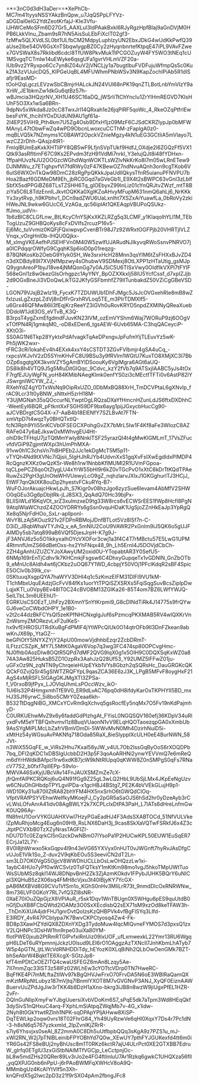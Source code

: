 =*=3nC0d3dH3aDer==*XePhCb-MC7m41tyysNSSYAkzBnQpw_u7JqQSPpLFYVz-aDGDal0eIG2YdtZeotKrfajJ-KIe3Vfu-lJHWCeMoSFm6D27Gr5_AAXLul3IdPAakBxkl6RJyRgzHpfBIaj9aGnDVjM0HPB6LkkVInu_Zbam9sR7hN5AisSuLEbFiXcIT02gf3-fzMfw5QLXVdLSL0bt1ULfbCM2MdpyLuphlzyUN2EbxJDkG4wUdKkPwfQ39aUse2lbe54OV6GsXnTSbqwlygpBZ0Cy2zHyqnbnrtefKtpqE47iPL9VAvFZwex7GVSWaX8s7RkIibd6cdcl8TfUW8PkvMukTtPCGOZuyW4FY5WO3tNEq1cU1MSvgqTCTmlw14uEWyke6qsgUFa1gvrVHLmVZF20a-IUb9vz2YRyxpo6Cc7yn8iZ04uV2jVNCLjy1a7bugtIbuFVDFujuWfmpQs5c0KukZfA3zVUuicDQ5_KlPGeUqBL4MFUWhmPNbWSv3N9KapZochIPiAb5R1dlSafjr9EasMD-tOoH2qLgczLEVzwSbCBmjrHALckJN24VUl68nPK19qnZTLBotLnbYmVIzY9aXnW_JE1bkmZw1dkGu6qtBz57h-wBJmcia3HQzjrNV_XH1U46SC16aDQ_jWSrliTtChYncIu1ZrYlHmREGVD7KIsHUhF5O3Xx1wSa6BRn-9dpNv5xWkda8Jz0cC8TwxJrl14QRxah1e26jqPlRF5qoWc_4_RkeOZqPtfrlEwbesFsYK_thcihIYOxDUdUN9AU1gf61a-2l4EP25ViH9_Pth4km7U5Zg4Osb9DfxH1jz09MzF6CJSdCKRZlypJp0bMFWMAnyL47tObwFwZq4wPD9ObcnLwoxcuCCThM-zFaplgA0z0-mqBLVQ5k7NZmyms1C0BAWf2OpckVZnieMgzy4kN1uEG3GCtIiA5mVlayo7LwzCZ2rDhh-QAsjz4tR1-FmIqlBUmEaKxkXHTIiPY8QB5wF9LfjnSVpTUkf9HdfJ_OXdje2l6ZGQzFf5VX1Qtk93asRfItimF67C9Ks2EPvdm3fzH91VdMi7nrkl_Y3elujQJt8i48fYDHxn-1ffpaHUvzNJU2OOGzcWGhdWqnWOKTLsWZlvNkKrKo8l7m05wLRnETew9DJNMWu_z7ETighpvfVl7fdRWy0zF47KBewOZ7ndNvuAQnh3on9cgTKob6V6uIS6WXOnTkQw98DmC28zRgPpQKkkJpaUdIlQkysTfnR5uianuPFNVPU7bHoa2Bazf6GDMeDM9Eh_jbRC0Gqd7aGVeGb1I_E9X4t2sBWPC63vGnI3zLblfSbfX5sdPPGiBZ68TLsTZSHH6Tq_glOEbyxZ99InLiz01cYnQRJtvZWzf_mtT8BziYa5C6L8TdzEnnILJkvtOQKKa0XgIKZoAHvyMFupM631nmQ6ahLj6_NrKKkYx3xytRvp_h9KPbhv1_DCn9adZWU6UaLxnIht7XSZxAiYuawfLa_0bRoVy2zkiHWeJNL9wkw6GUcC6_VzAGa_qc56ipIAt1QKEAqpVBUPoQSUkz-ffJmo_udVn-1b6zBlC8CLGfLnw_BtLKcyCfnYSjKxXKZLRZg5q3LCMF_y1KIaqolhYLI1M_TEbTogUzuZ9GHBQoKys8cFxDVIfs2rcuzP16v5-Ej6Mc_tuVvmiz0KQFjFQxiwpvpCvenBTr98J7z92WRxtOGFPjb20VHRTjIVLZVnqx_vOrgHnl0b-lHQU0Qjkx-M_xImgVKEAefhPJSEHFVn0M40W5zwlfUJARudNJIkyvqRWoSsnvPNRVO7ja0ICPdqqrOWfyG9CgqhKSp6ioD0p01reqzg-878QNKosKb2OebG9Ylyk0SH_We3srxHcH28Mnn3qsYIM6tZsFHXxBJvZD4n3dXDBdy89I7XVjNfMpzwy4sOhubwV9SDMexj8OtLXPP1zHTaUtig_gsMJpQ9ygnAreoP1byJ18ve4jNMQonGg7y0AJ5iC5U6TISxVwy0OIdfIkVXPl7tFYIF568eGnl1z8w0kezGIsOrhgpzc1AyYNY_BpOZXXkxIj58lU5YcfCssf_d7xpIZJjb2d9OGxBneJi3VDoQwLikTG2JKfyGSFbmhfZ79lITunbakdZ50VZiCgGBeVSD-LGON79VJsjB2wIz19_FycxK7TZDUWUb1DhFJMgc5JsJcOVGxehRIe8mB8wZfxlzusLgZxzpLZdVj8nDfFrGrxhRVLoq5TE_m3PIrTDMXlf5-u6Grx46QFMw86Ii3fEqjKrzReeYZ3iGVh0uRovKRYD5npdZXMINyQReaXuebDDdoW1Jdl3OS_eVTvB_K3Q-B3rpsT4ygZxmEfgdmdFJuvKN23IVM_ozEmVYShm6Waj7WORuP9zj6OOgVxTOfPN4Rj1gmkqM0_-oD8xEDen6_tgsAEW-6Uvb65MA-C3hqQACeyciP-XKtO3i-SS0AG1N6Tkp28YyktxPdAfvagkTqAeDPxngvJpFufmYijTLEuvYz5wK-Ph5jWK2wxr-tFRC3cRi1okahEv4h4EXxk4xxY4sCSTDT3ZGvFVIbmjr4gSA4uCq_-rxpcsVKJvIV2zD5SYmKHvFC8U9BSu3y9fRVlm1WGtU7KuxTO8XMjXC3I7BbOZp6sgqtgXK3kvnVZY5gAmBYIDSoouKy6VgiMgra6AGt6aUQ-DS8lk8h4VTQ9J5g5MluDitGIQqc_9Cdvc_kzY2fVb7q9ATSxjIAABC5yJs4tOxF7rgfEJUyWgFN_yoH84KMibNAegKlmk0enfYS0zi3cMEctfTFTi0v6AstP82IYJSwrgnlWCYW_ZJ_-RXehYdZ4gYDTxWsNq9OipRxUZO_0DbMxBQ88XrH_TmDCVPtaL6gXNvIp_frAC9Lcr31t0yBNW_sNttxH5zrH18M-Y3UjMGNah35sQOccurNLYwptOgLRQzaDXaYfHmcnHZunLdJS6ftxDXDhhC-WeetEyl6BQR_pFtkntXxFSGH59DF9bx6ayg1pijJGxycbHucCg90-aJCVBDrgtC5G4X-x7-AaB4b18ElENfY7SZLBvAt7FTN-xmVtpD7t4wqzTy0BHQTxtlQ-fcN3Rph9YIi55nKCVb0FSEGCXPohgGvZX7bMrL5Iw1F4Kf8aFe3WIozC8AZRAFe047y6aEJkswOxMWhvgEU4Ht-ohiD9cTFHqU7jzTQtMmYwly8NnklTSF25yrazQI4t4gMwKlGMLmT_17VsZFucvfdVGiP9ZgjmtWXpi3hUmPhMXA-91vw0h1C3chsVn7hBHPEb2JJc1ekDgMcT5M5p11-vTYQh4Nd9tXVNc7iQjsii_5IgHJhRJYb4UdvnXxS1gqXvFsIXwEgdIdxPlMDP4RcQgnzKXKz0wQzK5r-We8h1rw1NnbbKflMUMl2R1UVmFGpoa-tqCLpePCZ6qoOtZIygLU4xYrW55bHl9r6kZ0vTGcPvO1xXtC6kDrTtKQdTPAeRuwZs2PgH3gUnOteWHVUewyLcO9gZ_nqhzlarvJXlxJ1GKGghurlTJ3HCjJ_EtWF7qnQklXK8ouDp2hyestvFCkuRYq-B7-WuFOJorAkuajcHkwLpJh_S7Kigr0v08hzJgo6zyzSue6Ievam4AbMfV2SHWO0qGEu3Gg6pDbjtRk-jLJ8SX3_QqAdQ70Hc39bjPx-BLIlSiWLd16KqVOt_srZ3xulmzxeD9tg33W8rcs6vECWSrEES1fWp8Hcfl8PgN9AtqIWlaWChzdZ4ZOOYDRRYs6gSsn0vquHDaK1UgSjoZZnHkEaJp3YpRgQXe8q5NjrFdHOo_SxLr-apllponl-WvY8LzAj5KOuz921v2FDPnRBMojJDnfBTLot5Vz8lSf7n-C-D3iD_JBqbWhaVTYJhQ_v_eA_5mNIU2CoU9VAWR2PxGnIm9iJ5QK6o5gUJFAIMDy5sb7atq899aB6VQf5DjesJrpH-K7g9J-jF3ANVJ6z5o5O1ikkyxaIhOYcVXOFor3cwj1a3f4C4T7rMBctu57E5LwG1UPM4RtmnfUmZS66dBetOxs-hx2YhFNqx48_9h_Lh5ErnI4J5DOVjdCbCh-2ZH4gAnhUZUZCYJoXAwyUM2oxid0U-YTopabtAR3Y0SefU5-6NMp169rEnTjCdhv1k7KHCmkjFsgsw6C4DhxyGupqeTx1vGDNlN_GnZbOTb9_eMnUc8Aldh4wt6jCKbz2uOQ67Y1WD_4cbpjY50VOj1PFclKdqR2sBF4SpicE5OClv0b39Ik_cv-0SKtuuqXsgpQYA7haWYV3DHI4q1c5zKmzEIFM31DlFl9VU1kM-T1chMbxUquEAdzjGcFvV84fKs1uorYtTPQiSZXSRXs5FqiSqgSuvBcsZiplpDwLqjxKTl_u0VpyBEv48lT0C24cBVOBM13ZGIKa26-85T4om7BZ6LWfYWJQ-5eILTbL3m6UEEhU1-EGRKUsCSOEzT_UhFzy2BXmnYSnYtKrpmi9_G8cDINdTiRk4J14775s9frQYwGJ6veCoCWbdOHPY_1e1B0-v2t2c44dzBkFCYsQI5zeKPfNHCNxgIgJuf6sPzmcqPKXMAB5RV4wlQXKrVnZnWsmyZMORezvLxF2uIKeS-hx9vfEHROSUTRdXuBgFdPMlF4jYtWPcQIUk0O14qtrOFb9lI3DnFZkean9abwKnJX69p_YtaGZ--beGPiOtY5INYXZYjY2ApU00mowVjdhhbEzqr2ZcbDRmT-ILFtzzCSZpK_MY7L5MtK0AgaV6Vop7q3wg3FC474sp80OPCvgHmc-NJ0fhb0AozDIw8OQtR5QPd7dMF2QVG9lqX0g1x5OIH9C0DQXSqKxWZ0a874A3Aw825HuksB5ZD1OzpRx3AahJzQ28Uf53_Y92UMZ5lFFwZ01ju-uGFxOz9N_zqNTN9yChrqeieHUpEYkb1VYs8Gbzh2qSQRsHc_DauGRGKcQKQCkF0ZvjQSr45gSIWTZRQFYpL9qasZCA36E6zJ3K_LPgB5MFvF8oygHxF21AgS4xMjRSFL5IGAgGKJMgXTl3ZPSa-f_V0rxoB9jfPyx_LJOVlqUhmLsPOccWzv_ikO-1Ui6Is32P4HmgxmhTfE9V0_ER9dLvAC76pq0dH8ifdyKarOxTKPHYII5BD_mxHJ3SJf6yrwC_5i8bo5CMrY0Zeaa6kh-B532TtDqgNiBG_XMCxYCvRm9qXchvq5gsRocfEy5nqMx7O5Fv19nKdPajmhyD-C0URKUEhwMvZ9x6y6faddGdPIzhgAt_FYisL0NGQSQV160efj36KDpV34uRlyxdFvM5eYTBFQxhvmvl1z8BuqVUaonN1vV9ELqHQOTaoezqpGA0xXmbUb9AsSYgMiPLMcLbZafrVBmVDmDi-5WWvMvN0Mh4DzirhNuiD5i-xMtHz54yWGsuAvPAKNfq718Oda85RaX_8ieSlypplXcULH0eE4BurNWN_58JVt-n3WiX55GqFE_w_ViRs2Hhu7KxaI56yJW_v4UL7Ob2IssGqByOoS6rXOQDPb7bq_DFl2qKDC1xDBSIgUcbbD2H3p5F3qoAoARHNi2ynwYEVVmQ7e6mReQm6dYrHWdkBAfpcl1rw6xdKB7jcW9kNtRlUpq0qKWW8Z0nSMPgS0qFs7RNacV77S2_b0fxf7qiIlEPp-59vlo-MWVA46SxKyjUBcVAv14FnJAUXSMZmZe7cX-jfrQmfAlPKCRQKoj6uQ4N91fGg9Z25gL3wLQ2HbL9UbSjLMx4JKpEeNgUzvw6CNuOhGHbdpTPYLgvIPDa-x1gcHBJ4BStg7_PE2K4bVVEkGLujH9p1-iWD10Ky31u870lIZtRA82bhYFM4HX5nxSrhO6tGWQdCIOq-VfptVRAfPSYVEhwWeIfkyMKoejFJ_Cy2pGR5aSaOJS6hSd2hr0yDzeAyb3rCvLWsLOfvAnrA41idv08AgBWLY2k7XCPLclxDtPA3PaH_L7lATs6dHreLnfmGwK0UQ96Ay-fN8fmU1OorVYKGUAHXVwl7HzyPGaEadHJ4F3AdsSXABTOCd_51NfVULVkeIZpMuRhjoMcg4Eug6n09H9_RsLNX6DaH3j_9cas8SkXaVQTwFSRkfJ6x4Z3cJtptPCVXbB0TzXZyNrasTAGFIZI-hDU7DTc0EZqrkCI5nGzckDwNBmO7lYsoPa1P2HUCwKPL50EUW1EuSqER7ECrjJa12L7Y-8V0l8jhWrwxo5kxGqpv4l9n43eVG65YXVyx0nHJT0vJWGnft7hyRvJAsDfgCvUJoE1Vlk1So_Z-duv2V9qKbEOu5S3eeviCN2dT2Ln-sm3LD7OK0VgG5OjjcV8WWDhUCLLbOsLwOHQzzLw1xi-1aybC4HUo7yPf0wWCSvIz0TsFQTksY1mKtKm98mo1vgJ5hkoTMpUWtTuoWsSUbMSz8qkI14WJ8DNpvBnH2Zk3ZjAzmKOkdv1FPybJUHK5BQrY6uNICpl3XQHuB5z2X06sq4FMH8cVjxu3t40IBjyKY7YcGX-pAB6MXBVd8G9CVu1VfSm1o_KGhS0nHv3MliLrR73t_9nmdDlcOxRNRWNw_8m736LVF0GKoY7RL7vfQ3Zl8sNR-0XaE70iOuZQpGjzX8VPlAuR_r5sk1Dqv1WnTBUgn0X5WHgu6pES9quUtdB0nGfjDuXB8FCbQWtd2lOAMz3O0SxXEcdisbQ2sEX71sM9xzOd8keTFAW3h-_ThDnXiXUA4jdrFHJ1gnrDvtQoIzsKzQHBPVk4vfBgFlSYq3LIfd-E3lRDY_4vR47PCbIypa7K7BwvCKPCtyosq4Zw4-Fk-BD8p3XawHZYdiQX8ZDXnYXDg3TydoMuw4IqcMIQvneFYMOS7d3pxsQ1zxV2LQHNPc3DsHW1hn9rpe03uiXa80YM-fIotPWE0jxub2PtRmRTGlPvfxiRnUiz09IxUOF_ufLxmwexkL22Ymr13RU6WgqpH6LDeT6uRYpmnnjJckzU0Isud9LEI6rO1OAggzAzTXNcll7JnhKbmLhATyb7W5p4pGTN_ljtLWcVdRNHDDiTdy_hEYozK0XLqBiNh2QLbOwOenGMk7BZT-bhSeAbrW4BqktTE6XcgX-SGtzJp8-kfT4mPDtCxOEZITQ4cwaUSFEGZ6mAn8Lzqy5Ae-7II7mmZqc33lST3z58IFz02WLhEw3cYOTtcVDrp0TN7HweRC-BqFfKE4Pi7mMLftaZtIWv97kBgQHVJwFrxO70FrvDA5N6oE3WBIRaQamQXmKztMRpNtLubyz187mVjtq7lBnmlYXOT8M7vGVGNvP3ANJ_XyQF0EiznAAWBuervUuZPdJgJiw3rTKK4b8DzH1aXno-bkrg3iJB8n8wzW9jiUgxPfEL1HZR-2vFr-DQlnGuNlipXmyFwYJbgUuersiXvbVDoKm6S7_sPqE5dk7aTpm3Wd8HEqQkf3dySivS1nQHxuC4arq-FXphLmSiAtpqZWqjMb7v-4G_x1idw-2Nyh8t0GkYtwtRZlnh1NPK-sqDPApYPljAHww8XiSP-DqTEWLkp2oqw0vrs18T02FhrG84_Yh49UyRzwVe6qHl0XqxY7Ds4r7Pc1dN-3-h8sN6q5767yzkxmId_2lpZvnlKjZRrR-s7iy6Yhsvjxs0seAI_8Z2mmA0C8Dh5uUtfbpbQQq3sKgA9z7PZS1u_mJ-xWI2RN_W2j7pTNlBLeinibFPYOBhYd7Q0w_XEwUY7pthFYJGUKexfd4tt6m0iYR6Gs42FS8eBUj2nyBhUsc8m1T0RKz6kctR7ajU4ULrPct0XE2GTXBB7EdruW_gIrfq0ETglU3zxGiStbNAIMTfVGCjp_LeCctpnjOc-bL8w5mdZHs20QRer89Lv3rJo2e4FG4ftlinluU7Ar1Rzkq6gwkC1UHQXza56fll_yqQXPJG0nb6nPpU-j6rPAoBWMFqXWHcV8oA9Q-MMmbgUz4KcAIYtVIf5n3Xh-knQFrdX5g2Iwc2pD3z21f9rSXO4pAm2fbngJFc8